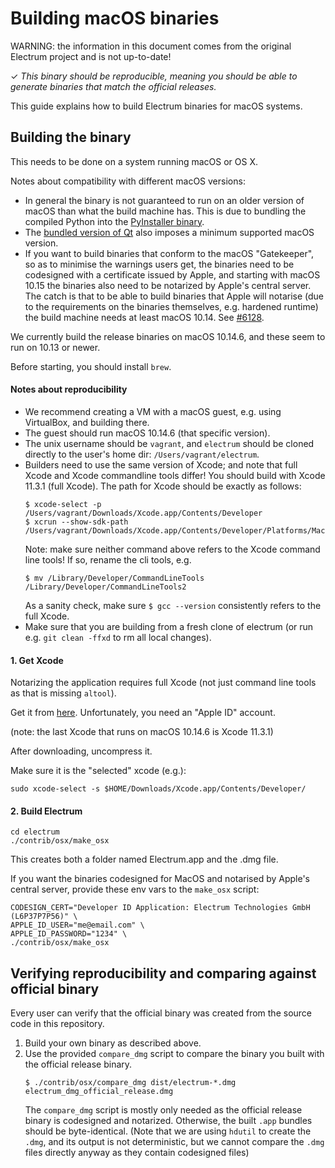Building macOS binaries
=======================

WARNING: the information in this document comes from the original Electrum project and is not up-to-date!

✓ _This binary should be reproducible, meaning you should be able to generate
   binaries that match the official releases._

This guide explains how to build Electrum binaries for macOS systems.


## Building the binary

This needs to be done on a system running macOS or OS X.

Notes about compatibility with different macOS versions:
- In general the binary is not guaranteed to run on an older version of macOS
  than what the build machine has. This is due to bundling the compiled Python into
  the [PyInstaller binary](https://github.com/pyinstaller/pyinstaller/issues/1191).
- The [bundled version of Qt](https://github.com/spesmilo/electrum/issues/3685) also
  imposes a minimum supported macOS version.
- If you want to build binaries that conform to the macOS "Gatekeeper", so as to
  minimise the warnings users get, the binaries need to be codesigned with a
  certificate issued by Apple, and starting with macOS 10.15 the binaries also
  need to be notarized by Apple's central server. The catch is that to be able to build
  binaries that Apple will notarise (due to the requirements on the binaries themselves,
  e.g. hardened runtime) the build machine needs at least macOS 10.14.
  See [#6128](https://github.com/spesmilo/electrum/issues/6128).

We currently build the release binaries on macOS 10.14.6, and these seem to run on
10.13 or newer.

Before starting, you should install `brew`.


#### Notes about reproducibility

- We recommend creating a VM with a macOS guest, e.g. using VirtualBox,
  and building there.
- The guest should run macOS 10.14.6 (that specific version).
- The unix username should be `vagrant`, and `electrum` should be cloned directly
  to the user's home dir: `/Users/vagrant/electrum`.
- Builders need to use the same version of Xcode; and note that
  full Xcode and Xcode commandline tools differ!
  You should build with Xcode 11.3.1 (full Xcode).
  The path for Xcode should be exactly as follows:
    ```
    $ xcode-select -p
    /Users/vagrant/Downloads/Xcode.app/Contents/Developer
    $ xcrun --show-sdk-path
    /Users/vagrant/Downloads/Xcode.app/Contents/Developer/Platforms/MacOSX.platform/Developer/SDKs/MacOSX.sdk
    ```
  Note: make sure neither command above refers to the Xcode command line tools!
  If so, rename the cli tools, e.g.
    ```
    $ mv /Library/Developer/CommandLineTools /Library/Developer/CommandLineTools2
    ```
  As a sanity check, make sure `$ gcc --version` consistently refers to the full Xcode.
- Make sure that you are building from a fresh clone of electrum
  (or run e.g. `git clean -ffxd` to rm all local changes).


#### 1. Get Xcode

Notarizing the application requires full Xcode
(not just command line tools as that is missing `altool`).

Get it from [here](https://developer.apple.com/download/more/).
Unfortunately, you need an "Apple ID" account.

(note: the last Xcode that runs on macOS 10.14.6 is Xcode 11.3.1)

After downloading, uncompress it.

Make sure it is the "selected" xcode (e.g.):

    sudo xcode-select -s $HOME/Downloads/Xcode.app/Contents/Developer/


#### 2. Build Electrum

    cd electrum
    ./contrib/osx/make_osx

This creates both a folder named Electrum.app and the .dmg file.

If you want the binaries codesigned for MacOS and notarised by Apple's central server,
provide these env vars to the `make_osx` script:

    CODESIGN_CERT="Developer ID Application: Electrum Technologies GmbH (L6P37P7P56)" \
    APPLE_ID_USER="me@email.com" \
    APPLE_ID_PASSWORD="1234" \
    ./contrib/osx/make_osx


## Verifying reproducibility and comparing against official binary

Every user can verify that the official binary was created from the source code in this 
repository.

1. Build your own binary as described above.
2. Use the provided `compare_dmg` script to compare the binary you built with
   the official release binary.
    ```
    $ ./contrib/osx/compare_dmg dist/electrum-*.dmg electrum_dmg_official_release.dmg
    ```
   The `compare_dmg` script is mostly only needed as the official release binary is
   codesigned and notarized. Otherwise, the built `.app` bundles should be byte-identical.
   (Note that we are using `hdutil` to create the `.dmg`, and its output is not
   deterministic, but we cannot compare the `.dmg` files directly anyway as they contain
   codesigned files)
